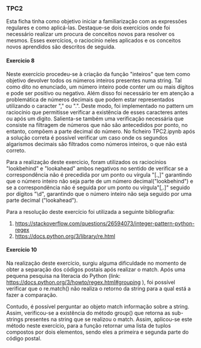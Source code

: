 ### TPC2

Esta ficha tinha como objetivo iniciar a familiarização com as expressões regulares e como aplicá-las. Destaque-se dois exercícios onde foi necessário realizar um procura de conceitos novos para resolver os mesmos. Esses exercícios, o raciocínio neles aplicados e os conceitos novos aprendidos são descritos de seguida.

#### Exercicio 8

Neste exercício procedeu-se à criação da função "inteiros" que tem como objetivo devolver todos os números inteiros presentes numa string. Tal como dito no enunciado, um número inteiro pode conter um ou mais dígitos e pode ser positivo ou negativo. Além disso foi necessário ter em atenção a problemática de números decimais que podem estar representados utilizando o caracter "," ou ".". Deste modo, foi implementado no pattern um raciocínio que permitisse verificar a existência de esses caracteres antes ou após um digito. Salienta-se também uma verificação necessária que consiste na filtragem de números que não são antecedidos por ponto, no entanto, compõem a  parte decimal do número. No ficheiro TPC2.ipynb após a solução correta é possível verificar um caso onde os segundos algarismos decimais são filtrados como números inteiros, o que não está correto.

Para a realização deste exercicio, foram utilizados os raciocínios "lookbehind" e "lookahead" ambos negativos no sentido de verificar se a correspondência não é precedida por um ponto ou vírgula "[.,]" garantindo que o número inteiro não seja parte de um número decimal("lookbehind") e se a correspondência não é seguida por um ponto ou vírgula"[,.]" seguido por dígitos "\d", garantindo que o número inteiro não seja seguido por uma parte decimal ("lookahead").

Para a resolução deste exercício foi utilizada a seguinte bibliografia:

1. https://stackoverflow.com/questions/26594073/integer-pattern-python-regex
2. https://docs.python.org/3/library/re.html



#### Exercício 10

Na realização deste exercício, surgiu alguma dificuldade no momento de obter a separação dos códigos postais após realizar o match. Após uma pequena pesquisa na literacia do Python (link: https://docs.python.org/3/howto/regex.html#grouping ), foi possível verificar que o re.match() não realiza o retorno da string para a qual está a fazer a comparação.

Contudo, é possível perguntar ao objeto match informação sobre a string. Assim, verificou-se a existência do método group() que retorna as sub-strings presentes na string que se realizou o match. Assim, aplicou-se este método neste exercício, para a função retornar uma lista de tuplos compostos por dois elementos, sendo eles a primeira e segunda parte do código postal. 